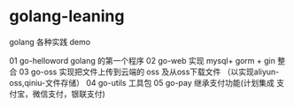 # golang-leaning
golang 各种实践 demo

01 go-helloword golang 的第一个程序
02 go-web 实现 mysql+ gorm + gin 整合
03 go-oss 实现把文件上传到云端的 oss 及从oss下载文件 （以实现aliyun-oss,qiniu-文件存储）
04 go-utils 工具包
05 go-pay 继承支付功能(计划集成 支付宝，微信支付，银联支付)
